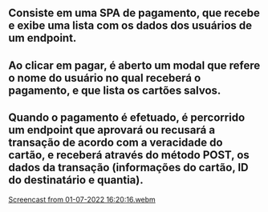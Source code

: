 ## Consiste em uma SPA de pagamento, que recebe e exibe uma lista com os dados dos usuários de um endpoint.
## Ao clicar em pagar, é aberto um modal que refere o nome do usuário no qual receberá o pagamento, e que lista os cartões salvos.
## Quando o pagamento é efetuado, é percorrido um endpoint que aprovará ou recusará a transação de acordo com a veracidade do cartão, e receberá através do método POST, os dados da transação (informações do cartão, ID do destinatário e quantia).
[Screencast from 01-07-2022 16:20:16.webm](https://user-images.githubusercontent.com/104205613/177336210-1a46675e-be84-4ea9-9829-18948c51af05.webm)
